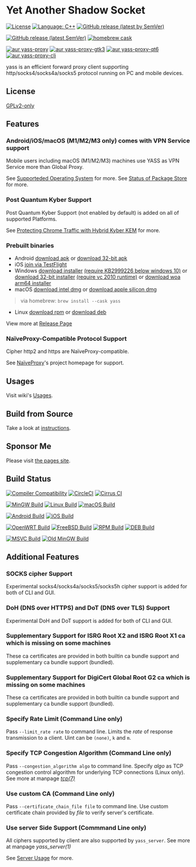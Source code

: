 # Yet Another Shadow Socket

[![License](https://img.shields.io/github/license/Chilledheart/yass)][license-link]
[![Language: C++](https://img.shields.io/github/languages/top/Chilledheart/yass.svg)](https://github.com/Chilledheart/yass/search?l=cpp)
[![GitHub release (latest by SemVer)](https://img.shields.io/github/downloads/Chilledheart/yass/latest/total)](https://github.com/Chilledheart/yass/releases/latest)

[![GitHub release (latest SemVer)](https://img.shields.io/github/v/release/Chilledheart/yass)](https://github.com/Chilledheart/yass/releases)
[![homebrew cask](https://img.shields.io/homebrew/cask/v/yass)](https://formulae.brew.sh/cask/yass)

[![aur yass-proxy](https://img.shields.io/aur/version/yass-proxy)](https://aur.archlinux.org/packages/yass-proxy)
[![aur yass-proxy-gtk3](https://img.shields.io/aur/version/yass-proxy-gtk3)](https://aur.archlinux.org/packages/yass-proxy-gtk3)
[![aur yass-proxy-qt6](https://img.shields.io/aur/version/yass-proxy-qt6)](https://aur.archlinux.org/packages/yass-proxy-qt6)
[![aur yass-proxy-cli](https://img.shields.io/aur/version/yass-proxy-cli)](https://aur.archlinux.org/packages/yass-proxy-cli)

yass is an efficient forward proxy client supporting http/socks4/socks4a/socks5 protocol running on PC and mobile devices.

## License
[GPLv2-only][license-link]

## Features

### Android/iOS/macOS (M1/M2/M3 only) comes with VPN Service support
Mobile users including macOS (M1/M2/M3) machines use YASS as VPN Service more than Global Proxy.

See [Supporteded Operating System](https://github.com/Chilledheart/yass/wiki/Supported-Operating-System) for more.
See [Status of Package Store](https://github.com/Chilledheart/yass/wiki/Status-of-Package-Store) for more.

### Post Quantum Kyber Support
Post Quantum Kyber Support (not enabled by default) is added on all of supported Platforms.

See [Protecting Chrome Traffic with Hybrid Kyber KEM](https://blog.chromium.org/2023/08/protecting-chrome-traffic-with-hybrid.html) for more.

### Prebuilt binaries
- Android [download apk](https://github.com/Chilledheart/yass/releases/download/1.11.0/yass-android-release-arm64-1.11.0.apk) or [download 32-bit apk](https://github.com/Chilledheart/yass/releases/download/1.11.0/yass-android-release-arm-1.11.0.apk)
- iOS [join via TestFlight](https://testflight.apple.com/join/6AkiEq09)
- Windows [download installer](https://github.com/Chilledheart/yass/releases/download/1.11.0/yass-mingw-win7-release-x86_64-1.11.0-system-installer.exe) [(require KB2999226 below windows 10)][KB2999226] or [download 32-bit installer](https://github.com/Chilledheart/yass/releases/download/1.11.0/yass-mingw-winxp-release-i686-1.11.0-system-installer.exe) [(require vc 2010 runtime)][vs2010_x86] or [download woa arm64 installer](https://github.com/Chilledheart/yass/releases/download/1.11.0/yass-mingw-release-aarch64-1.11.0-system-installer.exe)
- macOS [download intel dmg](https://github.com/Chilledheart/yass/releases/download/1.11.0/yass-macos-release-x64-1.11.0.dmg) or [download apple silicon dmg](https://github.com/Chilledheart/yass/releases/download/1.11.0/yass-macos-release-arm64-1.11.0.dmg)
> via homebrew: `brew install --cask yass`
- Linux [download rpm](https://github.com/Chilledheart/yass/releases/download/1.11.0/yass.el7.x86_64.1.11.0.rpm) or [download deb](https://github.com/Chilledheart/yass/releases/download/1.11.0/yass-ubuntu-16.04-xenial_amd64.1.11.0.deb)

View more at [Release Page](https://github.com/Chilledheart/yass/releases/tag/1.11.0)

### NaïveProxy-Compatible Protocol Support
Cipher http2 and https are NaïveProxy-compatible.

See [NaïveProxy](https://github.com/klzgrad/naiveproxy)'s project homepage for support.

## Usages
Visit wiki's [Usages](https://github.com/Chilledheart/yass/wiki/Usage).

## Build from Source
Take a look at [instructions](BUILDING.md).

## Sponsor Me
Please visit [the pages site](https://letshack.info).

## Build Status

[![Compiler Compatibility](https://github.com/Chilledheart/yass/actions/workflows/compiler.yml/badge.svg)](https://github.com/Chilledheart/yass/actions/workflows/compiler.yml)
[![CircleCI](https://img.shields.io/circleci/build/github/Chilledheart/yass/develop?logo=circleci&&label=Sanitizers%20and%20Ubuntu%20arm)](https://circleci.com/gh/Chilledheart/yass/?branch=develop)
[![Cirrus CI](https://img.shields.io/cirrus/github/Chilledheart/yass/develop?logo=cirrusci&&label=FreeBSD%20and%20macOS)](https://cirrus-ci.com/github/Chilledheart/yass/develop)

[![MinGW Build](https://github.com/Chilledheart/yass/actions/workflows/releases-mingw-new.yml/badge.svg)](https://github.com/Chilledheart/yass/actions/workflows/releases-mingw-new.yml)
[![Linux Build](https://github.com/Chilledheart/yass/actions/workflows/releases-linux-binary.yml/badge.svg)](https://github.com/Chilledheart/yass/actions/workflows/releases-linux-binary.yml)
[![macOS Build](https://github.com/Chilledheart/yass/actions/workflows/releases-macos.yml/badge.svg)](https://github.com/Chilledheart/yass/actions/workflows/releases-macos.yml)

[![Android Build](https://github.com/Chilledheart/yass/actions/workflows/releases-android-binary.yml/badge.svg)](https://github.com/Chilledheart/yass/actions/workflows/releases-android-binary.yml)
[![iOS Build](https://github.com/Chilledheart/yass/actions/workflows/releases-ios.yml/badge.svg)](https://github.com/Chilledheart/yass/actions/workflows/releases-ios.yml)

[![OpenWRT Build](https://github.com/Chilledheart/yass/actions/workflows/releases-openwrt-binary.yml/badge.svg)](https://github.com/Chilledheart/yass/actions/workflows/releases-openwrt-binary.yml)
[![FreeBSD Build](https://github.com/Chilledheart/yass/actions/workflows/releases-freebsd-binary.yml/badge.svg)](https://github.com/Chilledheart/yass/actions/workflows/releases-freebsd-binary.yml)
[![RPM Build](https://github.com/Chilledheart/yass/actions/workflows/releases-rpm.yml/badge.svg)](https://github.com/Chilledheart/yass/actions/workflows/releases-rpm.yml)
[![DEB Build](https://github.com/Chilledheart/yass/actions/workflows/releases-deb.yml/badge.svg)](https://github.com/Chilledheart/yass/actions/workflows/releases-deb.yml)

[![MSVC Build](https://github.com/Chilledheart/yass/actions/workflows/releases-windows.yml/badge.svg)](https://github.com/Chilledheart/yass/actions/workflows/releases-windows.yml)
[![Old MinGW Build](https://github.com/Chilledheart/yass/actions/workflows/releases-mingw.yml/badge.svg)](https://github.com/Chilledheart/yass/actions/workflows/releases-mingw.yml)

## Additional Features

### SOCKS cipher Support
Experimental socks4/socks4a/socks5/socks5h cipher support is added for both of CLI and GUI.

### DoH (DNS over HTTPS) and DoT (DNS over TLS) Support
Experimental DoH and DoT support is added for both of CLI and GUI.

### Supplementary Support for ISRG Root X2 and ISRG Root X1 ca which is missing on some machines
These ca certificates are provided in both builtin ca bundle support and supplementary ca bundle support (bundled).

### Supplementary Support for DigiCert Global Root G2 ca which is missing on some machines
These ca certificates are provided in both builtin ca bundle support and supplementary ca bundle support (bundled).

### Specify Rate Limit (Command Line only)
Pass `--limit_rate rate` to command line.
Limits the _rate_ of response transmission to a client.
Uint can be `(none)`, `k` and `m`.

### Specify TCP Congestion Algorithm (Command Line only)
Pass `--congestion_algorithm algo` to command line.
Specify _algo_ as TCP congestion control algorithm for underlying TCP connections (Linux only).
See more at manpage [_tcp(7)_](https://linux.die.net/man/7/tcp)

### Use custom CA (Command Line only)
Pass `--certificate_chain_file file` to command line.
Use custom certificate chain provided by _file_ to verify server's certificate.

### Use server Side Support (Commmand Line only)
All ciphers supported by client are also supported by `yass_server`.
See more at manpage _yass_server(1)_

See [Server Usage](https://github.com/Chilledheart/yass/wiki/Usage:-server-setup) for more.

[license-link]: LICENSE
[KB2999226]: https://support.microsoft.com/en-us/topic/update-for-universal-c-runtime-in-windows-c0514201-7fe6-95a3-b0a5-287930f3560c
[vs2010_x86]: https://download.microsoft.com/download/1/6/5/165255E7-1014-4D0A-B094-B6A430A6BFFC/vcredist_x86.exe
